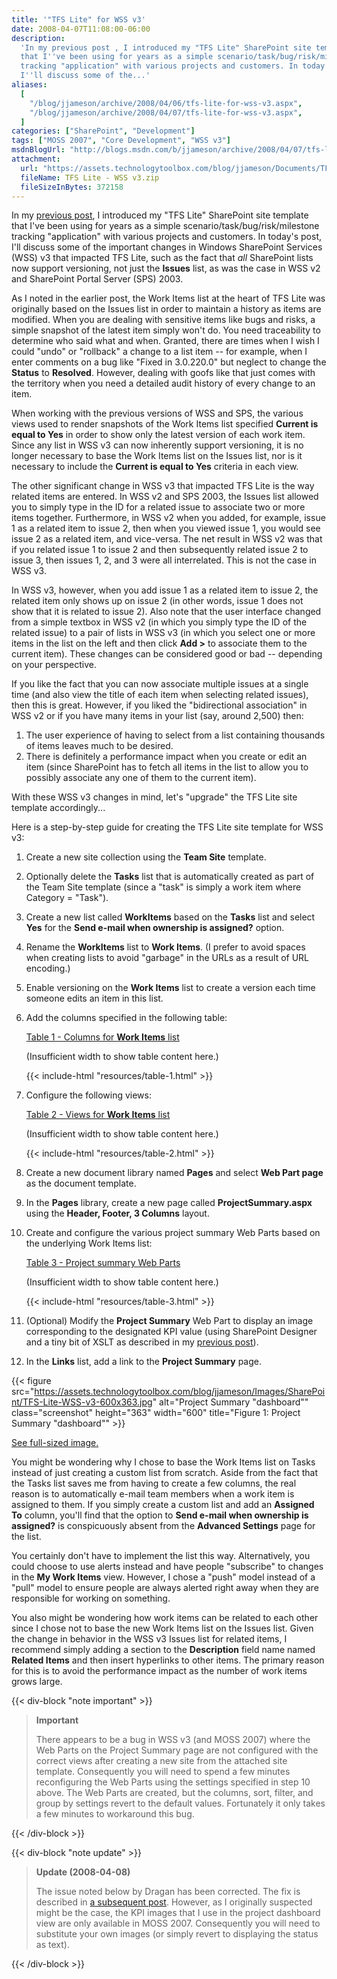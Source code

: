 ```yaml
---
title: '"TFS Lite" for WSS v3'
date: 2008-04-07T11:08:00-06:00
description:
  'In my previous post , I introduced my "TFS Lite" SharePoint site template
  that I''ve been using for years as a simple scenario/task/bug/risk/milestone
  tracking "application" with various projects and customers. In today''s post,
  I''ll discuss some of the...'
aliases:
  [
    "/blog/jjameson/archive/2008/04/06/tfs-lite-for-wss-v3.aspx",
    "/blog/jjameson/archive/2008/04/07/tfs-lite-for-wss-v3.aspx",
  ]
categories: ["SharePoint", "Development"]
tags: ["MOSS 2007", "Core Development", "WSS v3"]
msdnBlogUrl: "http://blogs.msdn.com/b/jjameson/archive/2008/04/07/tfs-lite-for-wss-v3.aspx"
attachment:
  url: "https://assets.technologytoolbox.com/blog/jjameson/Documents/TFS Lite - WSS v3.zip"
  fileName: TFS Lite - WSS v3.zip
  fileSizeInBytes: 372158
---
```


In my [previous post](/blog/jjameson/2008/04/01/tfs-lite-for-wss-v2), I
introduced my "TFS Lite" SharePoint site template that I've been using for years
as a simple scenario/task/bug/risk/milestone tracking "application" with various
projects and customers. In today's post, I'll discuss some of the important
changes in Windows SharePoint Services (WSS) v3 that impacted TFS Lite, such as
the fact that _all_ SharePoint lists now support versioning, not just the
**Issues** list, as was the case in WSS v2 and SharePoint Portal Server (SPS) 2003.

As I noted in the earlier post, the Work Items list at the heart of TFS Lite was
originally based on the Issues list in order to maintain a history as items are
modified. When you are dealing with sensitive items like bugs and risks, a
simple snapshot of the latest item simply won't do. You need traceability to
determine who said what and when. Granted, there are times when I wish I could
"undo" or "rollback" a change to a list item -- for example, when I enter
comments on a bug like "Fixed in 3.0.220.0" but neglect to change the **Status**
to **Resolved**. However, dealing with goofs like that just comes with the
territory when you need a detailed audit history of every change to an item.

When working with the previous versions of WSS and SPS, the various views used
to render snapshots of the Work Items list specified **Current is equal to Yes**
in order to show only the latest version of each work item. Since any list in
WSS v3 can now inherently support versioning, it is no longer necessary to base
the Work Items list on the Issues list, nor is it necessary to include the
**Current is equal to Yes** criteria in each view.

The other significant change in WSS v3 that impacted TFS Lite is the way related
items are entered. In WSS v2 and SPS 2003, the Issues list allowed you to simply
type in the ID for a related issue to associate two or more items together.
Furthermore, in WSS v2 when you added, for example, issue 1 as a related item to
issue 2, then when you viewed issue 1, you would see issue 2 as a related item,
and vice-versa. The net result in WSS v2 was that if you related issue 1 to
issue 2 and then subsequently related issue 2 to issue 3, then issues 1, 2, and
3 were all interrelated. This is not the case in WSS v3.

In WSS v3, however, when you add issue 1 as a related item to issue 2, the
related item only shows up on issue 2 (in other words, issue 1 does not show
that it is related to issue 2). Also note that the user interface changed from a
simple textbox in WSS v2 (in which you simply type the ID of the related issue)
to a pair of lists in WSS v3 (in which you select one or more items in the list
on the left and then click **Add &gt;** to associate them to the current item).
These changes can be considered good or bad -- depending on your perspective.

If you like the fact that you can now associate multiple issues at a single time
(and also view the title of each item when selecting related issues), then this
is great. However, if you liked the "bidirectional association" in WSS v2 or if
you have many items in your list (say, around 2,500) then:

1. The user experience of having to select from a list containing thousands of
   items leaves much to be desired.
1. There is definitely a performance impact when you create or edit an item
   (since SharePoint has to fetch all items in the list to allow you to possibly
   associate any one of them to the current item).

With these WSS v3 changes in mind, let's "upgrade" the TFS Lite site template
accordingly...

Here is a step-by-step guide for creating the TFS Lite site template for WSS v3:

1. Create a new site collection using the **Team Site** template.
1. Optionally delete the **Tasks** list that is automatically created as part of
   the Team Site template (since a "task" is simply a work item where Category =
   "Task").
1. Create a new list called **WorkItems** based on the **Tasks** list and select
   **Yes** for the **Send e-mail when ownership is assigned?** option.
1. Rename the **WorkItems** list to **Work Items**. (I prefer to avoid spaces
   when creating lists to avoid "garbage" in the URLs as a result of URL
   encoding.)
1. Enable versioning on the **Work Items** list to create a version each time
   someone edits an item in this list.
1. Add the columns specified in the following table:

   <div class="d-md-none">
      <a href='{{< relref "resources/table-1-popout" >}}' target="_blank">Table 1 - Columns for <strong>Work Items</strong> list</a>
      <i class="bi bi-arrow-up-right-square"></i>
      <p>(Insufficient width to show table content here.)</p>
   </div>
   <div class="d-none d-md-block">
      {{< include-html "resources/table-1.html" >}}
   </div>

1. Configure the following views:

   <div class="d-sm-none">
      <a href='{{< relref "resources/table-2-popout" >}}' target="_blank">Table 2 - Views for <strong>Work Items</strong> list</a>
      <i class="bi bi-arrow-up-right-square"></i>
      <p>(Insufficient width to show table content here.)</p>
   </div>
   <div class="d-none d-sm-block">
      {{< include-html "resources/table-2.html" >}}
   </div>

1. Create a new document library named **Pages** and select **Web Part page** as
   the document template.
1. In the **Pages** library, create a new page called **ProjectSummary.aspx**
   using the **Header, Footer, 3 Columns** layout.
1. Create and configure the various project summary Web Parts based on the underlying Work Items list:

   <div class="d-md-none">
      <a href='{{< relref "resources/table-3-popout" >}}' target="_blank">Table 3 - Project summary Web Parts</a>
      <i class="bi bi-arrow-up-right-square"></i>
      <p>(Insufficient width to show table content here.)</p>
   </div>
   <div class="d-none d-md-block">
      {{< include-html "resources/table-3.html" >}}
   </div>

1. (Optional) Modify the **Project Summary** Web Part to display an image
   corresponding to the designated KPI value (using SharePoint Designer and a
   tiny bit of XSLT as described in my
   [previous post](/blog/jjameson/2008/04/01/tfs-lite-for-wss-v2)).
1. In the **Links** list, add a link to the **Project Summary** page.

{{< figure
src="https://assets.technologytoolbox.com/blog/jjameson/Images/SharePoint/TFS-Lite-WSS-v3-600x363.jpg"
alt="Project Summary \"dashboard\"" class="screenshot" height="363" width="600"
title="Figure 1: Project Summary \"dashboard\"" >}}

[See full-sized image.](https://assets.technologytoolbox.com/blog/jjameson/Images/SharePoint/TFS-Lite-WSS-v3-991x599.jpg)

You might be wondering why I chose to base the Work Items list on Tasks instead
of just creating a custom list from scratch. Aside from the fact that the Tasks
list saves me from having to create a few columns, the real reason is to
automatically e-mail team members when a work item is assigned to them. If you
simply create a custom list and add an **Assigned To** column, you'll find that
the option to **Send e-mail when ownership is assigned?** is conspicuously
absent from the **Advanced Settings** page for the list.

You certainly don't have to implement the list this way. Alternatively, you
could choose to use alerts instead and have people "subscribe" to changes in the
**My Work Items** view. However, I chose a "push" model instead of a "pull"
model to ensure people are always alerted right away when they are responsible
for working on something.

You also might be wondering how work items can be related to each other since I
chose not to base the new Work Items list on the Issues list. Given the change
in behavior in the WSS v3 Issues list for related items, I recommend simply
adding a section to the **Description** field name named **Related Items** and
then insert hyperlinks to other items. The primary reason for this is to avoid
the performance impact as the number of work items grows large.

{{< div-block "note important" >}}

> **Important**
>
> There appears to be a bug in WSS v3 (and MOSS 2007) where the Web Parts on the
> Project Summary page are not configured with the correct views after creating
> a new site from the attached site template. Consequently you will need to
> spend a few minutes reconfiguring the Web Parts using the settings specified
> in step 10 above. The Web Parts are created, but the columns, sort, filter,
> and group by settings revert to the default values. Fortunately it only takes
> a few minutes to workaround this bug.

{{< /div-block >}}

{{< div-block "note update" >}}

> **Update (2008-04-08)**
>
> The issue noted below by Dragan has been corrected. The fix is described in
> [a subsequent post](/blog/jjameson/2008/04/08/creating-a-site-template-in-moss-2007-that-works-in-wss-v3).
> However, as I originally suspected might be the case, the KPI images that I
> use in the project dashboard view are only available in MOSS 2007.
> Consequently you will need to substitute your own images (or simply revert to
> displaying the status as text).

{{< /div-block >}}
